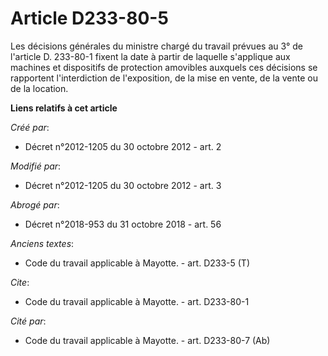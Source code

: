 # Article D233-80-5

Les décisions générales du ministre chargé du travail prévues au 3° de l'article D. 233-80-1 fixent la date à partir de
laquelle s'applique aux machines et dispositifs de protection amovibles auxquels ces décisions se rapportent l'interdiction
de l'exposition, de la mise en vente, de la vente ou de la location.

**Liens relatifs à cet article**

_Créé par_:

  - Décret n°2012-1205 du 30 octobre 2012 - art. 2

_Modifié par_:

  - Décret n°2012-1205 du 30 octobre 2012 - art. 3

_Abrogé par_:

  - Décret n°2018-953 du 31 octobre 2018 - art. 56

_Anciens textes_:

  - Code du travail applicable à Mayotte. - art. D233-5 (T)

_Cite_:

  - Code du travail applicable à Mayotte. - art. D233-80-1

_Cité par_:

  - Code du travail applicable à Mayotte. - art. D233-80-7 (Ab)
